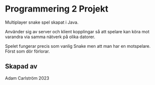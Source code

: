 # Programmering 2 Projekt

Multiplayer snake spel skapat i Java.

Använder sig av server och klient kopplingar så att spelare kan köra mot varandra via samma nätverk på olika datorer.

Spelet fungerar precis som vanlig Snake men att man har en motspelare. Först som dör förlorar.

## Skapad av
Adam Carlström 2023
